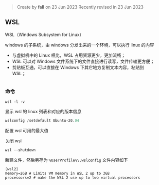 > Create by **fall** on 23 Jun 2023
> Recently revised in 23 Jun 2023

## WSL

WSL（Windows Subsystem for Linux）

windows 的子系统，由 windows 分发出来的一个环境，可以执行 linux 的内容

- 与虚拟机中的 Linux 相比，WSL 占用资源更少，更加流畅；
- WSL 可以对 Windows 文件系统下的文件直接进行读写，文件传输更方便；
- 剪贴板互通，可以直接在 Windows 下其它地方复制文本内容，粘贴到 WSL；

```shell

```

### 命令

`wsl -l -v`

显示 wsl 的 linux 列表和对应的版本信息

```powershell
wslconfig /setdefault Ubuntu-20.04
```

配置 wsl 可用的最大值

关闭 wsl

```js
wsl --shutdown
```

新建文件，然后另存为 `%UserProfile%\.wslconfig` 文件内容如下

```
[wsl2]
memory=2GB # Limits VM memory in WSL 2 up to 3GB
processors=2 # make the WSL 2 use up to two virtual processors
```

